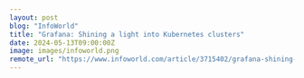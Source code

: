 ```yaml
---
layout: post
blog: "InfoWorld"
title: "Grafana: Shining a light into Kubernetes clusters"
date: 2024-05-13T09:00:00Z
image: images/infoworld.png
remote_url: "https://www.infoworld.com/article/3715402/grafana-shining-a-light-into-kubernetes-clusters.html#tk.rss_applicationdevelopment"
---
```

